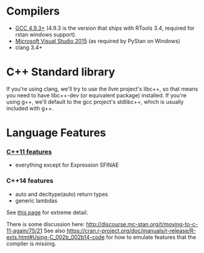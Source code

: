 # Compilers
* [GCC 4.9.3+](https://gcc.gnu.org/gcc-4.9/changes.html) (4.9.3 is the version that ships with RTools 3.4, required for rstan windows support).
* [Microsoft Visual Studio 2015](https://msdn.microsoft.com/en-us/library/hh567368.aspx) (as required by PyStan on Windows)
* clang 3.4+

# C++ Standard library
If you're using clang, we'll try to use the llvm project's libc++, so that means you need to have libc++-dev (or equivalent package) installed. If you're using g++, we'll default to the gcc project's stdlibc++, which is usually included with g++.

# Language Features
### [C++11 features](http://blog.smartbear.com/c-plus-plus/the-biggest-changes-in-c11-and-why-you-should-care/)
* everything except for Expression SFINAE
### C++14 features
* auto and decltype(auto) return types
* generic lambdas

See [this page](http://en.cppreference.com/w/cpp/compiler_support) for extreme detail.

There is some discussion here: http://discourse.mc-stan.org/t/moving-to-c-11-again/75/21
See also https://cran.r-project.org/doc/manuals/r-release/R-exts.html#Using-C_002b_002b14-code for how to emulate features that the compiler is missing.